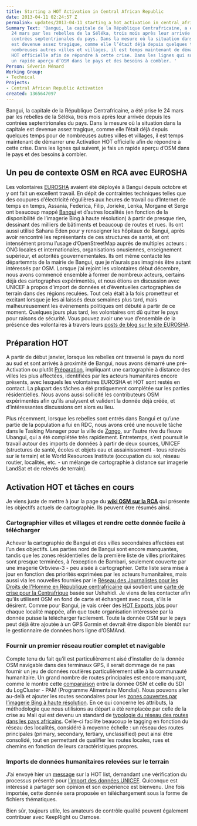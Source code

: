 ```yaml
---
title: Starting a HOT Activation in Central African Republic
date: 2013-04-11 02:24:57 Z
permalink: updates/2013-04-11_starting_a_hot_activation_in_central_african_republic
Summary Text: 'Bangui, la capitale de la République Centrafricaine, a été prise le
  24 mars par les rebelles de la Séléka, trois mois après leur arrivée depuis les
  contrées septentrionales du pays. Dans la mesure où la situation dans la capitale
  est devenue assez tragique, comme elle l’était déjà depuis quelques temps pour de
  nombreuses autres villes et villages, il est temps maintenant de démarrer une Activation
  HOT officielle afin de répondre à cette crise. Dans les lignes qui suivent, je fais
  un rapide aperçu d’OSM dans le pays et des besoins à combler. '
Person: Séverin Ménard
Working Group:
- Technical
Projects:
- Central African Republic Activation
created: 1365647097
---
```


Bangui, la capitale de la République Centrafricaine, a été prise le 24 mars par les rebelles de la Séléka, trois mois après leur arrivée depuis les contrées septentrionales du pays. Dans la mesure où la situation dans la capitale est devenue assez tragique, comme elle l’était déjà depuis quelques temps pour de nombreuses autres villes et villages, il est temps maintenant de démarrer une Activation HOT officielle afin de répondre à cette crise. Dans les lignes qui suivent, je fais un rapide aperçu d’OSM dans le pays et des besoins à combler. 
 

<h2>Un peu de contexte OSM en RCA avec EUROSHA</h2>
Les volontaires <a href="http://hot.openstreetmap.org/projects/eurosha_0">EUROSHA</a> avaient été déployés à Bangui depuis octobre et y ont fait un excellent travail. En dépit de contraintes techniques telles que des coupures d’électricité régulières aux heures de travail ou d’Internet de temps en temps, Assania, Federica, Filip, Jorieke, Lenka, Morgane et Serge ont beaucoup mappé <a href="http://tasks.hotosm.org/job/72">Bangui</a> et d’autres localités (en fonction de la disponibilité de l’imagerie Bing à haute résolution) à partir de presque rien, dessinant des milliers de bâtiments et beaucoup de routes et rues. Ils ont aussi utilisé Sahana Eden pour y renseigner les hôpitaux de Bangui, après avoir rencontré les représentants de ces structures de santé, et ont intensément promu l’usage d’OpenStreetMap auprès de multiples acteurs : ONG locales et internationales, organisations onusiennes, enseignement supérieur, et aotorités gouvernementales. Ils ont même contacté les départemnts de la mairie de Bangui, que je n’aurais pas imaginés être autant intéressés par OSM. Lorsque j’ai rejoint les volontaires début décembre, nous avons commencé ensemble à former de nombreux acteurs, certains déjà des cartographes expérimentés, et nous étions en discussion avec UNICEF à propos d’import de données et d’éventuelles cartographies de terrain dans des régions reculées. Tout cela était à la fois prometteur et excitant lorsque je les ai laissés deux semaines plus tard, mais malheureusement les événements politiques ont débuté à partir de ce moment. Quelques jours plus tard, les volontaires ont dû quitter le pays pour raisons de sécurité. Vous pouvez avoir une vue d’ensemble de la présence des volontaires à travers leurs <a href="http://eurosha-volunteers-blog.org/category/in-the-field/central-african-republic/"> posts de blog sur le site EUROSHA</a>. 

<h2>Préparation HOT </h2>

A partir de début janvier, lorsque les rebelles ont traversé le pays du nord au sud et sont arrivés à proximité de Bangui, nous avons démarré une pré-Activation ou plutôt <a href="http://lists.openstreetmap.org/pipermail/hot/2013-January/002552.html"> Préparation</a>, impliquant une cartographie à distance des villes les plus affectées, identifiées par les acteurs humanitares encore présents, avec lesquels les volontaires EUROSHA et HOT sont restés en contact. La plupart des tâches a été pratiquement complétée sur les parties résidentielles. Nous avons aussi sollicité les contributeurs OSM expérimentés afin qu’ils analysent et valident la donnée déjà créée, et d’intéressantes discussions ont alors eu lieu. 

Plus récemment, lorsque les rebelles sont entrés dans Bangui et qu’une partie de la population a fui en RDC, nous avons créé une nouvelle tâche dans le Tasking Manager pour la ville de <a href="http://tasks.hotosm.org/job/218">Zongo</a>, sur l’autre rive du fleuve Ubangui, qui a été complétée très rapidement.
Entretemps, s’est poursuit le travail autour des imports de données à partir de deux sources, UNICEF (structures de santé, écoles et objets eau et assainissement - tous relevés sur le terrain) et le World Resources Institute (occupation du sol, réseau routier, localités, etc. - un mélange de cartographie à distance sur imagerie LandSat et de relevés de terrain). 

<h2> Activation HOT et tâches en cours</h2>

Je viens juste de mettre à jour la page du <b><a href="http://wiki.openstreetmap.org/wiki/FR:WikiProject_Central_African_Republic"> wiki OSM sur la RCA</a></b> qui présente les objectifs actuels de cartographie. Ils peuvent être résumés ainsi.

<h3>Cartographier villes et villages et rendre cette donnée facile à télécharger</h3>
Achever la cartographie de Bangui et des villes secondaires affectées est l’un des objectifs. Les parties nord de Bangui sont encore manquantes, tandis que les zones résidentielles de la première liste de villes prioritaires sont presque terminées, à l’exception de Bambari, seulement couverte par une imagerie Orbview-3 - peu aisée à cartographier. Cette liste sera mise à jour en fonction des priorités exprimées par les acteurs humanitaires, mais aussi via les nouvelles fournies par le <a href="http://reseaudesjournalistesrca.wordpress.com/">Réseau des Journalistes pour les Droits de l'Homme en République centrafricaine</a> qui soutient une <a href="https://www.cartehumanitaire-rca.org/">carte de crise pour la Centrafrique</a> basée sur Ushahidi. Je viens de les contacter afin qu’ils utilisent OSM en fond de carte et échangent avec nous, s’ils le désirent.
Comme pour Bangui, je vais créer des <a href="http://hot-export.geofabrik.de/jobs/2452">HOT Exports jobs</a> pour chaque localité mappée, afin que toute organisation intéressée par la donnée puisse la télécharger facilement. Toute la donnée OSM sur le pays peut déjà être ajoutée à un GPS Garmin et devrait  être disponible bientôt sur le gestionnaire de données hors ligne d’OSMAnd.

<h3>Fournir un premier réseau routier complet et navigable</h3>

Compte tenu du fait qu’il est particulièrement aisé d’installer de la donnée OSM navigable dans des terminaux GPS, il serait dommage de ne pas fournir un jeu de données routières particulièrement utile à la communauté humanitaire. Un grand nombre de routes principales est encore manquant, comme le montre cette <a href="https://docs.google.com/file/d/0B_C6dUAEbjPibWNRek4ySEhNTmM/edit?usp=sharing">comparaison</a> entre la donnée OSM et celle du SDI du LogCluster - PAM (Programme Alimentaire Mondial).
Nous pouvons aller au-delà et ajouter les routes secondaires pour les <a href="http://ant.dev.openstreetmap.org/bingimageanalyzer/?lat=5.151075845906945&lon=17.818738899975507&zoom=7"> zones couvertes par l’imagerie Bing à haute résolution</a>.
En ce qui concerne les attributs, la méthodologie que nous utilisions au départ a été remplacée par celle de la crise au Mali qui est devenu un standard de <a href="http://wiki.openstreetmap.org/wiki/FR:Highway_Tag_Africa">typologie du réseau des routes dans les pays africains</a>. Celle-ci facilite beaucoup le tagging en fonction du réseau des localités, considéré à moyenne échelle : un réseau des routes principales (primary, secondary, tertiary, unclassified) peut ainsi être consolidé, tout en permettant de qualifier les routes locales, rues et chemins en fonction de leurs caractéristiques propres.


<h3>Imports de données humanitaires relevées sur le terrain</h3>
J’ai envoyé hier un <a href="http://lists.openstreetmap.org/pipermail/hot/2013-April/003056.html">message</a> sur la HOT list, demandant une vérification du processus présenté pour <a href="http://wiki.openstreetmap.org/wiki/CAR_Imports"> l’import des données UNICEF</a>. Quiconque est intéressé à partager son opinion et son expérience est bienvenu. Une fois importée, cette donnée sera proposée en téléchargement sous la forme de fichiers thématiques.

Bien sûr, toujours utile, les amateurs de contrôle qualité peuvent également contribuer avec KeepRight ou Osmose.
